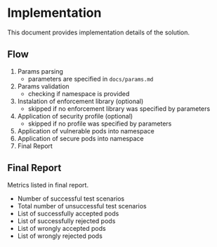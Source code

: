# Implementation

This document provides implementation details of the solution.

## Flow
1. Params parsing
    - parameters are specified in `docs/params.md`
2. Params validation
    - checking if namespace is provided
3. Instalation of enforcement library (optional)
    - skipped if no enforcement library was specified by parameters
4. Application of security profile (optional)
    - skipped if no profile was specified by parameters
5. Application of vulnerable pods into namespace
6. Application of secure pods into namespace
7. Final Report

## Final Report

Metrics listed in final report.
- Number of successful test scenarios
- Total number of unsuccessful test scenarios
- List of successfully accepted pods
- List of successfully rejected pods
- List of wrongly accepted pods
- List of wrongly rejected pods